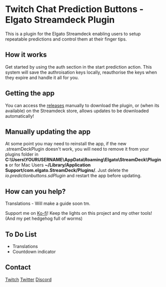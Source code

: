 # Twitch Chat Prediction Buttons - Elgato Streamdeck Plugin

This is a plugin for the Elgato Streamdeck enabling users to setup repeatable predictions and control them at their finger tips.

## How it works

Get started by using the auth section in the start prediction action. This system will save the authroisation keys locally, reauthorise the keys when they expire and handle it all for you.

## Getting the app

You can access the [releases](https://github.com/ScottMellors/io.predictionbuttons.sdPlugin/releases/) manually to download the plugin, or (when its available) on the Streamdeck store, allows updates to be downloaded automatically!

## Manually updating the app

At some point you may need to reinstall the app, if the new .streamDeckPlugin doesn't work, you will need to remove it from your plugins folder in **C:\Users\YOURUSERNAME\AppData\Roaming\Elgato\StreamDeck\Plugins** or for Mac Users **~/Library/Application Support/com.elgato.StreamDeck/Plugins/**. Just delete the *io.predictionbuttons.sdPlugin* and restart the app before updating.

## How can you help?

Translations - Will make a guide soon tm.

Support me on [Ko-fi](https://ko-fi.com/ghostlytuna)! Keep the lights on this project and my other tools! (And my pet hedgehog full of worms)

## To Do List

- Translations
- Countdown indicator

## Contact

[Twitch](twitch.tv/ghostlytuna)
[Twitter](twitter.com/ghostlytuna)
[Discord](https://discordapp.com/invite/S67P7UH)

